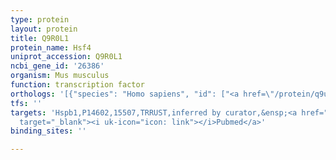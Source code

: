 ```yaml
---
type: protein
layout: protein
title: Q9R0L1
protein_name: Hsf4
uniprot_accession: Q9R0L1
ncbi_gene_id: '26386'
organism: Mus musculus
function: transcription factor
orthologs: '[{"species": "Homo sapiens", "id": ["<a href=\"/protein/q9ulv5\">Q9ULV5</a>"]}, {"species": "Rattus norvegicus", "id": ["A0A096MK39"]}]'
tfs: ''
targets: 'Hspb1,P14602,15507,TRRUST,inferred by curator,&ensp;<a href="https://www.ncbi.nlm.nih.gov/pubmed/?term=20620219%5Buid%5D+OR+29087512%5Buid%5D"
  target="_blank"><i uk-icon="icon: link"></i>Pubmed</a>'
binding_sites: ''

---
```

